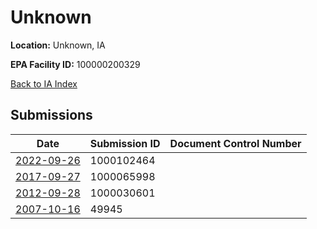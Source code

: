 # Unknown

**Location:** Unknown, IA

**EPA Facility ID:** 100000200329

[Back to IA Index](../../index.md)

## Submissions

| Date | Submission ID | Document Control Number |
|------|--------------|-------------------------|
| [2022-09-26](submissions/1000102464.md) | 1000102464 |  |
| [2017-09-27](submissions/1000065998.md) | 1000065998 |  |
| [2012-09-28](submissions/1000030601.md) | 1000030601 |  |
| [2007-10-16](submissions/49945.md) | 49945 |  |
